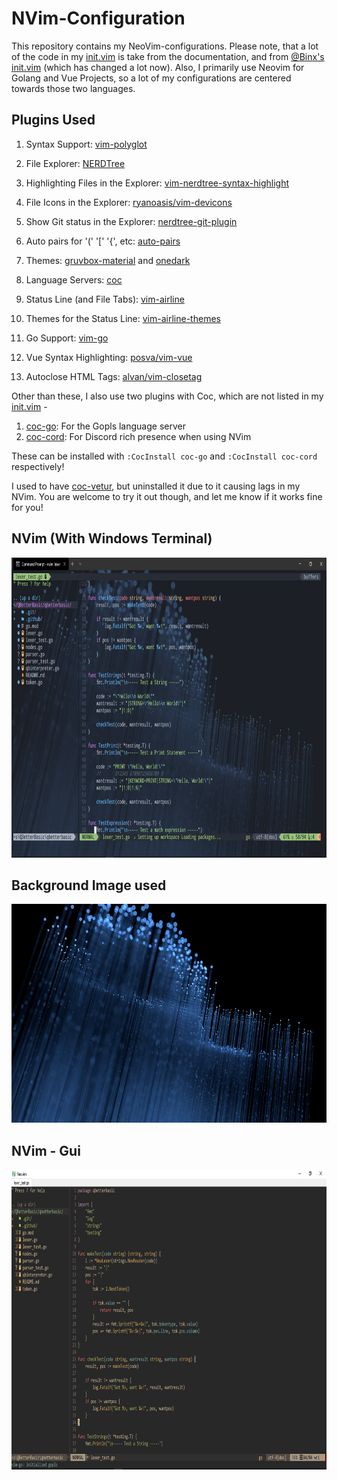 # NVim-Configuration
This repository contains my NeoVim-configurations. Please note, that a lot of the code in my [init.vim](/init.vim) is take from the documentation, and from [@Binx's init.vim](https://github.com/Binx-Codes/NeoVim-config) (which has changed a lot now). Also, I primarily use Neovim for Golang and Vue Projects, so a lot of my configurations are centered towards those two languages.

## Plugins Used

1. Syntax Support: [vim-polyglot](https://github.com/sheerun/vim-polyglot)
 
2. File Explorer: [NERDTree](https://github.com/scrooloose/NERDTree)

3. Highlighting Files in the Explorer: [vim-nerdtree-syntax-highlight](https://github.com/tiagofumo/vim-nerdtree-syntax-highlight)

4. File Icons in the Explorer: [ryanoasis/vim-devicons](https://github.com/ryanoasis/vim-devicons)

5. Show Git status in the Explorer: [nerdtree-git-plugin](https://github.com/Xuyuanp/nerdtree-git-plugin)

6. Auto pairs for '(' '\[' '{', etc: [auto-pairs](https://github.com/jiangmiao/auto-pairs)

7. Themes: [gruvbox-material](https://github.com/sainnhe/gruvbox-material) and [onedark](https://github.com/joshdick/onedark.vim)

8. Language Servers: [coc](https://github.com/neoclide/coc.nvim)

9. Status Line (and File Tabs): [vim-airline](https://github.com/vim-airline/vim-airline)

10. Themes for the Status Line: [vim-airline-themes](https://github.com/vim-airline/vim-airline-themes)

11. Go Support: [vim-go](https://github.com/fatih/vim-go)

12. Vue Syntax Highlighting: [posva/vim-vue](https://github.com/posva/vim-vue)

13. Autoclose HTML Tags: [alvan/vim-closetag](https://github.com/alvan/vim-closetag)

Other than these, I also use two plugins with Coc, which are not listed in my [init.vim](/init.vim) -
1. [coc-go](https://github.com/josa42/coc-go): For the Gopls language server
2. [coc-cord](https://github.com/dakyskye/coc-cord): For Discord rich presence when using NVim

These can be installed with `:CocInstall coc-go` and `:CocInstall coc-cord` respectively!

I used to have [coc-vetur](https://github.com/neoclide/coc-vetur), but uninstalled it due to it causing lags in my NVim. You are welcome to try it out though, and let me know if it works fine for you!

## NVim (With Windows Terminal)

<p align="center">
  <img src="/nvim_image.png" height="480" />
</p>

## Background Image used

<p align="center">
  <img src="/BgImage.png" height="350" />
</p>

## NVim - Gui

<p align="center">
  <img src="/nvim_qt_image.png" height="480" />
</p>
